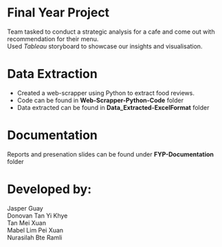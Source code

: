 # Final Year Project
Team tasked to conduct a strategic analysis for a cafe and come out with recommendation for their menu.  
Used *Tableau* storyboard to showcase our insights and visualisation.

# Data Extraction
- Created a web-scrapper using Python to extract food reviews.  
- Code can be found in **Web-Scrapper-Python-Code** folder
- Data extracted can be found in **Data_Extracted-ExcelFormat** folder

# Documentation
Reports and presenation slides can be found under **FYP-Documentation** folder

# Developed by:
Jasper Guay  
Donovan Tan Yi Khye  
Tan Mei Xuan  
Mabel Lim Pei Xuan  
Nurasilah Bte Ramli  


